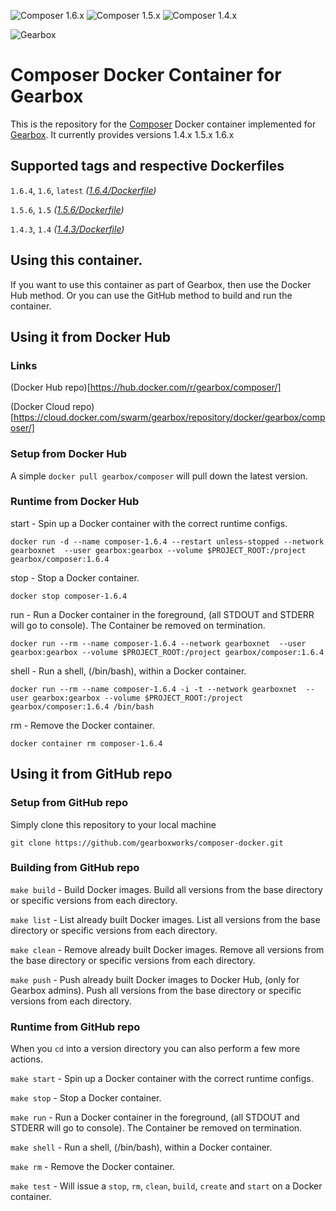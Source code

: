 ![Composer 1.6.x](https://img.shields.io/badge/Composer-1.6.x-green.svg)
![Composer 1.5.x](https://img.shields.io/badge/Composer-1.5.x-green.svg)
![Composer 1.4.x](https://img.shields.io/badge/Composer-1.4.x-green.svg)

![Gearbox](https://github.com/gearboxworks/gearbox.github.io/raw/master/Gearbox-100x.png)


# Composer Docker Container for Gearbox
This is the repository for the [Composer](https://getcomposer.org/) Docker container implemented for [Gearbox](https://github.com/gearboxworks/gearbox).
It currently provides versions 1.4.x 1.5.x 1.6.x


## Supported tags and respective Dockerfiles

`1.6.4`, `1.6`, `latest` _([1.6.4/Dockerfile](https://github.com/gearboxworks/composer-docker/blob/master/1.6.4/Dockerfile))_

`1.5.6`, `1.5` _([1.5.6/Dockerfile](https://github.com/gearboxworks/composer-docker/blob/master/1.5.6/Dockerfile))_

`1.4.3`, `1.4` _([1.4.3/Dockerfile](https://github.com/gearboxworks/composer-docker/blob/master/1.4.3/Dockerfile))_


## Using this container.
If you want to use this container as part of Gearbox, then use the Docker Hub method.
Or you can use the GitHub method to build and run the container.


## Using it from Docker Hub

### Links
(Docker Hub repo)[https://hub.docker.com/r/gearbox/composer/]

(Docker Cloud repo)[https://cloud.docker.com/swarm/gearbox/repository/docker/gearbox/composer/]


### Setup from Docker Hub
A simple `docker pull gearbox/composer` will pull down the latest version.


### Runtime from Docker Hub
start - Spin up a Docker container with the correct runtime configs.

`docker run -d --name composer-1.6.4 --restart unless-stopped --network gearboxnet  --user gearbox:gearbox --volume $PROJECT_ROOT:/project gearbox/composer:1.6.4`


stop - Stop a Docker container.

`docker stop composer-1.6.4`


run - Run a Docker container in the foreground, (all STDOUT and STDERR will go to console). The Container be removed on termination.

`docker run --rm --name composer-1.6.4 --network gearboxnet  --user gearbox:gearbox --volume $PROJECT_ROOT:/project gearbox/composer:1.6.4`


shell - Run a shell, (/bin/bash), within a Docker container.

`docker run --rm --name composer-1.6.4 -i -t --network gearboxnet  --user gearbox:gearbox --volume $PROJECT_ROOT:/project gearbox/composer:1.6.4 /bin/bash`


rm - Remove the Docker container.

`docker container rm composer-1.6.4`


## Using it from GitHub repo

### Setup from GitHub repo
Simply clone this repository to your local machine

`git clone https://github.com/gearboxworks/composer-docker.git`


### Building from GitHub repo
`make build` - Build Docker images. Build all versions from the base directory or specific versions from each directory.


`make list` - List already built Docker images. List all versions from the base directory or specific versions from each directory.


`make clean` - Remove already built Docker images. Remove all versions from the base directory or specific versions from each directory.


`make push` - Push already built Docker images to Docker Hub, (only for Gearbox admins). Push all versions from the base directory or specific versions from each directory.


### Runtime from GitHub repo
When you `cd` into a version directory you can also perform a few more actions.

`make start` - Spin up a Docker container with the correct runtime configs.


`make stop` - Stop a Docker container.


`make run` - Run a Docker container in the foreground, (all STDOUT and STDERR will go to console). The Container be removed on termination.


`make shell` - Run a shell, (/bin/bash), within a Docker container.


`make rm` - Remove the Docker container.


`make test` - Will issue a `stop`, `rm`, `clean`, `build`, `create` and `start` on a Docker container.


